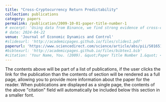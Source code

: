 ```yaml
---
title: "Cross-Cryptocurrency Return Predictability"
collection: publications
category: papers
permalink: /publication/2009-10-01-paper-title-number-1
# excerpt: 'Using data from Binance, we find strong evidence of cross-cryptocurrency return predictability. The lagged returns of other cryptocurrencies serve as significant predictors of focal cryptocurrencies. The results are robust across various methods, including the adaptive LASSO and principal component analysis. Furthermore, a long-short portfolio formed on the past returns of cryptocurrencies can generate a sizable return out-of-sample after accounting for transaction costs. Overall, our findings corroborate cross-cryptocurrency return predictability and are consistent with the spillover effect mechanism, where common shocks among cryptocurrencies coupled with the limited attention of investors lead to slow information diffusion across coins.'
# date: 2024-04-22
venue: 'Journal of Economic Dynamics and Control'
#slidesurl: 'http://academicpages.github.io/files/slides1.pdf'
paperurl: 'https://www.sciencedirect.com/science/article/abs/pii/S0165188924000551'
#bibtexurl: 'http://academicpages.github.io/files/bibtex1.bib'
#citation: 'Your Name, You. (2009). &quot;Paper Title Number 1.&quot; <i>Journal 1</i>. 1(1).'
---
```

The contents above will be part of a list of publications, if the user clicks the link for the publication than the contents of section will be rendered as a full page, allowing you to provide more information about the paper for the reader. When publications are displayed as a single page, the contents of the above "citation" field will automatically be included below this section in a smaller font.
